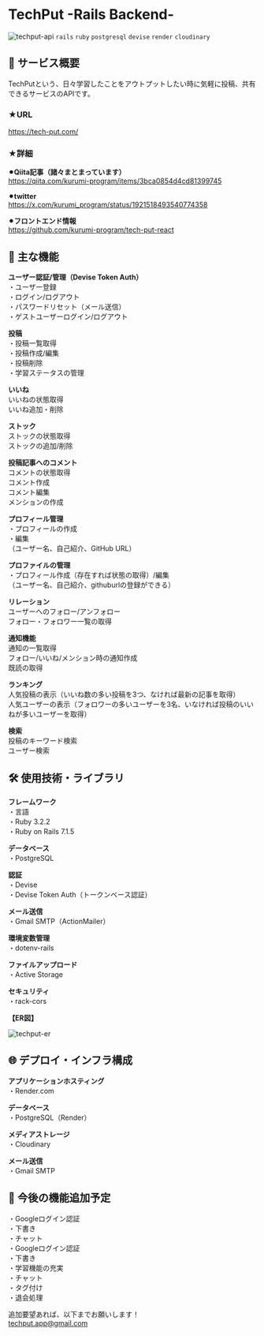# TechPut -Rails Backend-
![techput-api](https://github.com/user-attachments/assets/06197b88-93dc-46eb-9456-605572cd7566)
`rails` `ruby` `postgresql` `devise` `render` `cloudinary`

## 📝 サービス概要
TechPutという、日々学習したことをアウトプットしたい時に気軽に投稿、共有できるサービスのAPIです。

### ★URL
https://tech-put.com/

### ★詳細
**⚫︎Qiita記事（諸々まとまっています）**  
https://qiita.com/kurumi-program/items/3bca0854d4cd81399745

**⚫︎twitter**  
https://x.com/kurumi_program/status/1921518493540774358 

**⚫︎フロントエンド情報**  
https://github.com/kurumi-program/tech-put-react

## 🌟 主な機能
**ユーザー認証/管理（Devise Token Auth）**  
・ユーザー登録  
・ログイン/ログアウト  
・パスワードリセット（メール送信）  
・ゲストユーザーログイン/ログアウト  

**投稿**  
・投稿一覧取得  
・投稿作成/編集  
・投稿削除  
・学習ステータスの管理  

**いいね**  
いいねの状態取得  
いいね追加・削除  

**ストック**  
ストックの状態取得  
ストックの追加/削除  

**投稿記事へのコメント**  
コメントの状態取得  
コメント作成  
コメント編集  
メンションの作成  

**プロフィール管理**  
・プロフィールの作成  
・編集  
（ユーザー名、自己紹介、GitHub URL）  

**プロファイルの管理**  
・プロフィール作成（存在すれば状態の取得）/編集  
（ユーザー名、自己紹介、githuburlの登録ができる）  

**リレーション**  
ユーザーへのフォロー/アンフォロー  
フォロー・フォロワー一覧の取得  

**通知機能**  
通知の一覧取得  
フォロー/いいね/メンション時の通知作成  
既読の取得  

**ランキング**  
人気投稿の表示（いいね数の多い投稿を3つ、なければ最新の記事を取得）  
人気ユーザーの表示（フォロワーの多いユーザーを3名、いなければ投稿のいいねが多いユーザーを取得）  

**検索**  
投稿のキーワード検索  
ユーザー検索  

## 🛠 使用技術・ライブラリ
**フレームワーク**  
・言語  
・Ruby 3.2.2  
・Ruby on Rails 7.1.5  

**データベース**  
・PostgreSQL  

**認証**  
・Devise  
・Devise Token Auth（トークンベース認証）  

**メール送信**  
・Gmail SMTP（ActionMailer）  

**環境変数管理**  
・dotenv-rails  

**ファイルアップロード**  
・Active Storage  

**セキュリティ**  
・rack-cors  

**【ER図】**  

![techput-er](https://github.com/user-attachments/assets/a11e9bf4-84ff-4948-9f5f-0c1916ae9623)


## 🌐 デプロイ・インフラ構成
**アプリケーションホスティング**  
・Render.com  

**データベース**  
・PostgreSQL（Render）  

**メディアストレージ**  
・Cloudinary  

**メール送信**  
・Gmail SMTP  

## 👀 今後の機能追加予定
・Googleログイン認証  
・下書き  
・チャット  
・Googleログイン認証  
・下書き  
・学習機能の充実  
・チャット  
・タグ付け  
・退会処理  

追加要望あれば、以下までお願いします！    
techput.app@gmail.com  
